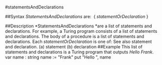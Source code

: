 
#statementsAndDeclarations

##Syntax
*StatementsAndDeclarations* are:
 { *statementOrDeclaration* }

##Description
*StatementsAndDeclarations *are a list of statements and declarations. For example, a Turing program consists of a list of statements and declarations. The body of a procedure is a list of statements and declarations.
Each *statementOrDeclaration* is one of:
See also statement and declaration.
        (a) statement
        (b) declaration
##Example
This list of statements and declarations is a Turing program that outputs *Hello Frank*.
        var name : string
        name := "Frank"
        put "Hello ", name
